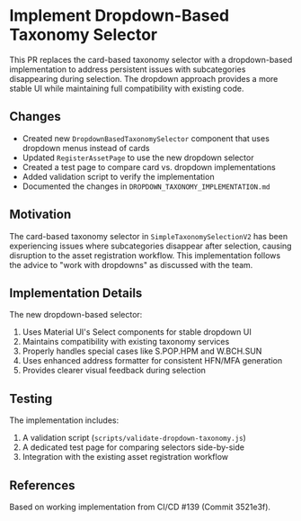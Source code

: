 # Implement Dropdown-Based Taxonomy Selector

This PR replaces the card-based taxonomy selector with a dropdown-based implementation to address persistent issues with subcategories disappearing during selection. The dropdown approach provides a more stable UI while maintaining full compatibility with existing code.

## Changes

- Created new `DropdownBasedTaxonomySelector` component that uses dropdown menus instead of cards
- Updated `RegisterAssetPage` to use the new dropdown selector
- Created a test page to compare card vs. dropdown implementations
- Added validation script to verify the implementation
- Documented the changes in `DROPDOWN_TAXONOMY_IMPLEMENTATION.md`

## Motivation

The card-based taxonomy selector in `SimpleTaxonomySelectionV2` has been experiencing issues where subcategories disappear after selection, causing disruption to the asset registration workflow. This implementation follows the advice to "work with dropdowns" as discussed with the team.

## Implementation Details

The new dropdown-based selector:

1. Uses Material UI's Select components for stable dropdown UI
2. Maintains compatibility with existing taxonomy services
3. Properly handles special cases like S.POP.HPM and W.BCH.SUN
4. Uses enhanced address formatter for consistent HFN/MFA generation
5. Provides clearer visual feedback during selection

## Testing

The implementation includes:

1. A validation script (`scripts/validate-dropdown-taxonomy.js`)
2. A dedicated test page for comparing selectors side-by-side
3. Integration with the existing asset registration workflow

## References

Based on working implementation from CI/CD #139 (Commit 3521e3f).